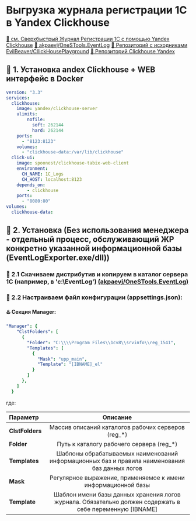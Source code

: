 # Выгрузка журнала регистрации 1С в Yandex Clickhouse

[📍 см. Сверхбыстрый Журнал Регистрации 1C с помощью Yandex Clickhouse](https://youtu.be/HnZ0Of-YpW0)
[📍 akpaevj/OneSTools.EventLog](https://github.com/akpaevj/OneSTools.EventLog)
[📍 Репозиторий с исходниками EvilBeaver/CllickHousePlayground](https://github.com/EvilBeaver/CllickHousePlayground)
[📍 Репозиторий Clickhouse Yandex](https://hub.docker.com/r/yandex/clickhouse-server)

## 🔴 1. Установка andex Clickhouse + WEB интерфейс в Docker

```yaml
version: "3.3"
services:
  clickhouse:
    image: yandex/clickhouse-server
    ulimits:
        nofile:
          soft: 262144
          hard: 262144 
    ports:
      - "8123:8123"
    volumes:
      - "clickhouse-data:/var/lib/clickhouse"
  click-ui:
    image: spoonest/clickhouse-tabix-web-client
    environment: 
      CH_NAME: 1C_Logs
      CH_HOST: localhost:8123
    depends_on:
        - clickhouse
    ports:
      - "8080:80"
volumes:
  clickhouse-data:      
```

## 🔴 2. Установка (Без использования менеджера - отдельный процесс, обслуживающий ЖР конкретно указанной информационной базы (EventLogExporter.exe/dll))

### 🔹 2.1 Скачиваем дистрибутив и копируем в каталог сервера 1С (например, в 'c:\EventLog') [(akpaevj/OneSTools.EventLog)](https://github.com/akpaevj/OneSTools.EventLog/releases)
### 🔹 2.2 Настраиваем файл конфигурации (appsettings.json):
#### ♨️ **Секция Manager:**
```yaml
"Manager": {
    "ClstFolders": [
      {
        "Folder": "C:\\\\Program Files\\1cv8\\srvinfo\\reg_1541",
        "Templates": [
          {
            "Mask": "upp_main",
            "Template": "[IBNAME]_el"
          }
        ]
      },
    ]
  }
```
где:

| Параметр | Описание |
|:---------|:--------:|
| **ClstFolders** | Массив описаний каталогов рабочих серверов (reg_*) |
| **Folder** | Путь к каталогу рабочего сервера (reg_*) |
| **Templates**  | Шаблоны обрабатываемых наименований информационных баз и правила наименования баз данных логов |
| **Mask** | Регулярное выражение, применяемое к имени информационной базы |
| **Template** | Шаблон имени базы данных хранения логов журнала. Обязательно должен содержать в себе переменную [IBNAME] |



